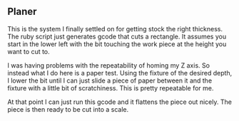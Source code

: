 ## Planer

This is the system I finally settled on for getting stock the 
right thickness. The ruby script just generates gcode that cuts
a rectangle. It assumes you start in the lower left with the bit
touching the work piece at the height you want to cut to.

I was having problems with the repeatability of homing my Z axis.
So instead what I do here is a paper test. Using the fixture of
the desired depth, I lower the bit until I can just slide a piece
of paper between it and the fixture with a little bit of scratchiness.
This is pretty repeatable for me.

At that point I can just run this gcode and it flattens the piece out
nicely. The piece is then ready to be cut into a scale.
